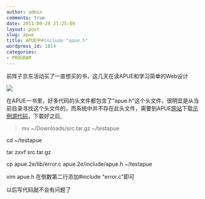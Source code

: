 ```yaml
---
author: admin
comments: true
date: 2011-09-28 21:25:09
layout: post
slug: apue
title: APUE中#include "apue.h"
wordpress_id: 1814
categories:
- PROGRAM
---
```


前阵子京东活动买了一直想买的书，这几天在读APUE和学习简单的Web设计

![](http://fmn.rrimg.com/fmn063/20110921/1300/p_large_mueV_33ca000121b91212.jpg)<!-- more -->

在APUE一书里，好多代码的头文件都包含了"apue.h"这个头文件，很明显是从当前目录寻找这个头文件的，而系统中并不存在此头文件，需要到APUE[网站](http://www.apuebook.com/)下载[示例源代码](http://www.apuebook.com/src.tar.gz)，下载好之后,

> mv ~/Downloads/src.tar.gz ~/testapue

cd ~/testapue

tar zxvf src.tar.gz

cp apue.2e/lib/error.c apue.2e/include/apue.h ~/testapue

vim apue.h 在倒数第二行添加#include "error.c"即可

以后写代码就不会有问题了

